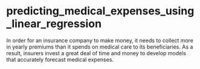 # predicting_medical_expenses_using_linear_regression
In order for an insurance company to make money, it needs to collect more in yearly premiums than it spends on medical care to its beneficiaries. As a result, insurers invest a great deal of time and money to develop models that accurately forecast medical expenses.
